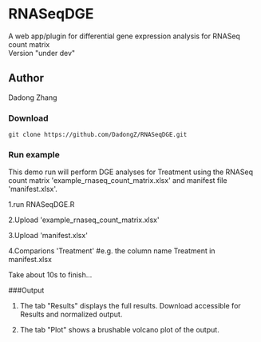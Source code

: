 # RNASeqDGE
A web app/plugin for differential gene expression analysis for RNASeq count matrix  
Version "under dev" 

## Author
Dadong Zhang

### Download

```
git clone https://github.com/DadongZ/RNASeqDGE.git
```
### Run example
This demo run will perform DGE analyses for Treatment using the RNASeq count matrix 'example_rnaseq_count_matrix.xlsx' and manifest file 'manifest.xlsx'. 

1.run RNASeqDGE.R 

2.Upload 'example_rnaseq_count_matrix.xlsx'

3.Upload 'manifest.xlsx'

4.Comparions 'Treatment' #e.g. the column name Treatment in manifest.xlsx

Take about 10s to finish...

###Output

1. The tab "Results" displays the full results. Download accessible for Results and normalized output.

2. The tab "Plot" shows a brushable volcano plot of the output.
